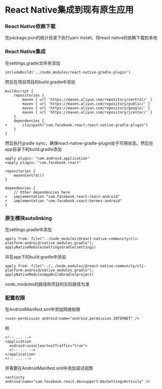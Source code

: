 # React Native集成到现有原生应用

### React Native依赖下载
在package.json的统计目录下执行yarn install，将react native的依赖下载到本地

### React Native集成
在settings.gradle文件夹添加

```
includeBuild('../node_modules/react-native-gradle-plugin')
```

然后在项目项目的build.gradle中添加

```
buildscript {
    repositories {
        maven { url 'https://maven.aliyun.com/repository/central/' }
        maven { url 'https://maven.aliyun.com/repository/public/' }
        maven { url 'https://maven.aliyun.com/repository/google/' }
        maven { url 'https://maven.aliyun.com/repository/jcenter/' }
    }
    dependencies {
+       classpath("com.facebook.react:react-native-gradle-plugin")
    }
}
```
然后执行gradle sync，确保react-native-gradle-plugin处于可用状态。然后在app目录下的build.gradle添加

```
apply plugin: "com.android.application"
+apply plugin: "com.facebook.react"

repositories {
    mavenCentral()
}

dependencies {
    // Other dependencies here
+   implementation "com.facebook.react:react-android"
+   implementation "com.facebook.react:hermes-android"
}
```

### 原生模块autolinking
在settings.gradle中添加

```
apply from: file("../node_modules/@react-native-community/cli-platform-android/native_modules.gradle"); applyNativeModulesSettingsGradle(settings)
```
并在app下的build.gradle中添加

```
apply from: file("../../node_modules/@react-native-community/cli-platform-android/native_modules.gradle"); applyNativeModulesAppBuildGradle(project)
```
node_modules的路径和项目的实际路径为准

### 配置权限

在AndroidManifest.xml中添加网络权限

```
<uses-permission android:name="android.permission.INTERNET" />
```
和

```
<!-- ... -->
<application
  android:usesCleartextTraffic="true">
  <!-- ... -->
</application>
<!-- ... -->
```

并需要在AndroidManifest.xml中添加调试视图

```
<activity android:name="com.facebook.react.devsupport.DevSettingsActivity" />
```




